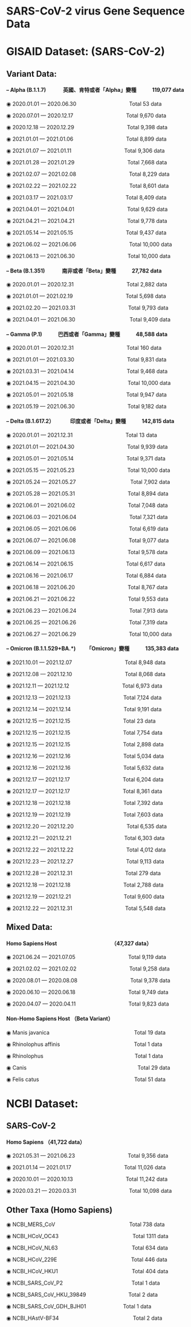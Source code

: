 SARS-CoV-2 virus Gene Sequence Data
==================

GISAID Dataset: (SARS-CoV-2)
==================

## Variant Data:


#### – Alpha (B.1.1.7)  &emsp;&emsp;&emsp;英國、肯特或者「Alpha」變種&emsp;&emsp;&emsp;119,077 data

◉	2020.01.01 — 2020.06.30&emsp;&emsp;&emsp;&emsp;&emsp;&emsp;&emsp;&emsp;&emsp;&emsp;Total 53 data

◉	2020.07.01 — 2020.12.17&emsp;&emsp;&emsp;&emsp;&emsp;&emsp;&emsp;&emsp;&emsp;&emsp;Total 9,670 data

◉	2020.12.18 — 2020.12.29&emsp;&emsp;&emsp;&emsp;&emsp;&emsp;&emsp;&emsp;&emsp;&emsp;Total 9,398 data

◉	2021.01.01 — 2021.01.06&emsp;&emsp;&emsp;&emsp;&emsp;&emsp;&emsp;&emsp;&emsp;&emsp;Total 8,899 data

◉	2021.01.07 — 2021.01.11&emsp;&emsp;&emsp;&emsp;&emsp;&emsp;&emsp;&emsp;&emsp;&emsp;Total 9,306 data

◉	2021.01.28 — 2021.01.29&emsp;&emsp;&emsp;&emsp;&emsp;&emsp;&emsp;&emsp;&emsp;&emsp;Total 7,668 data

◉	2021.02.07 — 2021.02.08&emsp;&emsp;&emsp;&emsp;&emsp;&emsp;&emsp;&emsp;&emsp;&emsp;Total 8,229 data

◉	2021.02.22 — 2021.02.22&emsp;&emsp;&emsp;&emsp;&emsp;&emsp;&emsp;&emsp;&emsp;&emsp;Total 8,601 data

◉	2021.03.17 — 2021.03.17&emsp;&emsp;&emsp;&emsp;&emsp;&emsp;&emsp;&emsp;&emsp;&emsp;Total 8,409 data

◉	2021.04.01 — 2021.04.01&emsp;&emsp;&emsp;&emsp;&emsp;&emsp;&emsp;&emsp;&emsp;&emsp;Total 9,629 data

◉	2021.04.21 — 2021.04.21&emsp;&emsp;&emsp;&emsp;&emsp;&emsp;&emsp;&emsp;&emsp;&emsp;Total 9,778 data

◉	2021.05.14 — 2021.05.15&emsp;&emsp;&emsp;&emsp;&emsp;&emsp;&emsp;&emsp;&emsp;&emsp;Total 9,437 data

◉	2021.06.02 — 2021.06.06&emsp;&emsp;&emsp;&emsp;&emsp;&emsp;&emsp;&emsp;&emsp;&emsp;Total 10,000 data

◉	2021.06.13 — 2021.06.30&emsp;&emsp;&emsp;&emsp;&emsp;&emsp;&emsp;&emsp;&emsp;&emsp;Total 10,000 data

#### – Beta (B.1.351) &emsp;&emsp;&emsp;南非或者「Beta」變種&emsp;&emsp;&emsp;27,782 data

◉	2020.01.01 — 2020.12.31&emsp;&emsp;&emsp;&emsp;&emsp;&emsp;&emsp;&emsp;&emsp;&emsp;Total 2,882 data

◉	2021.01.01 — 2021.02.19&emsp;&emsp;&emsp;&emsp;&emsp;&emsp;&emsp;&emsp;&emsp;&emsp;Total 5,698 data

◉	2021.02.20 — 2021.03.31&emsp;&emsp;&emsp;&emsp;&emsp;&emsp;&emsp;&emsp;&emsp;&emsp;Total 9,793 data

◉	2021.04.01 — 2021.06.30 &emsp;&emsp;&emsp;&emsp;&emsp;&emsp;&emsp;&emsp;&emsp;&emsp;Total 9,409 data

#### – Gamma (P.1)&emsp;&emsp;&emsp;巴西或者「Gamma」變種&emsp;&emsp;&emsp;48,588 data

◉	2020.01.01 — 2020.12.31&emsp;&emsp;&emsp;&emsp;&emsp;&emsp;&emsp;&emsp;&emsp;&emsp;Total 160 data

◉	2021.01.01 — 2021.03.30&emsp;&emsp;&emsp;&emsp;&emsp;&emsp;&emsp;&emsp;&emsp;&emsp;Total 9,831 data

◉	2021.03.31 — 2021.04.14&emsp;&emsp;&emsp;&emsp;&emsp;&emsp;&emsp;&emsp;&emsp;&emsp;Total 9,468 data

◉	2021.04.15 — 2021.04.30&emsp;&emsp;&emsp;&emsp;&emsp;&emsp;&emsp;&emsp;&emsp;&emsp;Total 10,000 data

◉	2021.05.01 — 2021.05.18&emsp;&emsp;&emsp;&emsp;&emsp;&emsp;&emsp;&emsp;&emsp;&emsp;Total 9,947 data

◉	2021.05.19 — 2021.06.30&emsp;&emsp;&emsp;&emsp;&emsp;&emsp;&emsp;&emsp;&emsp;&emsp;Total 9,182 data

#### – Delta (B.1.617.2）&emsp;&emsp;&emsp;印度或者「Delta」變種&emsp;&emsp;&emsp;142,815 data

◉	2020.01.01 — 2021.12.31&emsp;&emsp;&emsp;&emsp;&emsp;&emsp;&emsp;&emsp;&emsp;&emsp;Total 13 data

◉	2021.01.01 — 2021.04.30&emsp;&emsp;&emsp;&emsp;&emsp;&emsp;&emsp;&emsp;&emsp;&emsp;Total 9,939 data

◉	2021.05.01 — 2021.05.14&emsp;&emsp;&emsp;&emsp;&emsp;&emsp;&emsp;&emsp;&emsp;&emsp;Total 9,371 data

◉	2021.05.15 — 2021.05.23&emsp;&emsp;&emsp;&emsp;&emsp;&emsp;&emsp;&emsp;&emsp;&emsp;Total 10,000 data

◉	2021.05.24 — 2021.05.27 &emsp;&emsp;&emsp;&emsp;&emsp;&emsp;&emsp;&emsp;&emsp;&emsp;Total 7,902 data

◉	2021.05.28 — 2021.05.31&emsp;&emsp;&emsp;&emsp;&emsp;&emsp;&emsp;&emsp;&emsp;&emsp;Total 8,894 data

◉	2021.06.01 — 2021.06.02&emsp;&emsp;&emsp;&emsp;&emsp;&emsp;&emsp;&emsp;&emsp;&emsp;Total 7,048 data

◉	2021.06.03 — 2021.06.04&emsp;&emsp;&emsp;&emsp;&emsp;&emsp;&emsp;&emsp;&emsp;&emsp;Total 7,321 data

◉	2021.06.05 — 2021.06.06&emsp;&emsp;&emsp;&emsp;&emsp;&emsp;&emsp;&emsp;&emsp;&emsp;Total 6,619 data

◉	2021.06.07 — 2021.06.08&emsp;&emsp;&emsp;&emsp;&emsp;&emsp;&emsp;&emsp;&emsp;&emsp;Total 9,077 data

◉	2021.06.09 — 2021.06.13&emsp;&emsp;&emsp;&emsp;&emsp;&emsp;&emsp;&emsp;&emsp;&emsp;Total 9,578 data

◉	2021.06.14 — 2021.06.15&emsp;&emsp;&emsp;&emsp;&emsp;&emsp;&emsp;&emsp;&emsp;&emsp;Total 6,617 data

◉	2021.06.16 — 2021.06.17&emsp;&emsp;&emsp;&emsp;&emsp;&emsp;&emsp;&emsp;&emsp;&emsp;Total 6,884 data

◉	2021.06.18 — 2021.06.20&emsp;&emsp;&emsp;&emsp;&emsp;&emsp;&emsp;&emsp;&emsp;&emsp;Total 8,767 data

◉	2021.06.21 — 2021.06.22&emsp;&emsp;&emsp;&emsp;&emsp;&emsp;&emsp;&emsp;&emsp;&emsp;Total 9,553 data

◉	2021.06.23 — 2021.06.24&emsp;&emsp;&emsp;&emsp;&emsp;&emsp;&emsp;&emsp;&emsp;&emsp;Total 7,913 data

◉	2021.06.25 — 2021.06.26&emsp;&emsp;&emsp;&emsp;&emsp;&emsp;&emsp;&emsp;&emsp;&emsp;Total 7,319 data

◉	2021.06.27 — 2021.06.29&emsp;&emsp;&emsp;&emsp;&emsp;&emsp;&emsp;&emsp;&emsp;&emsp;Total 10,000 data

#### – Omicron (B.1.1.529+BA.*)&emsp;&emsp;「Omicron」變種&emsp;&emsp;&emsp;135,383 data

◉	2021.10.01 — 2021.12.07&emsp;&emsp;&emsp;&emsp;&emsp;&emsp;&emsp;&emsp;&emsp;&emsp;Total 8,948 data

◉	2021.12.08 — 2021.12.10&emsp;&emsp;&emsp;&emsp;&emsp;&emsp;&emsp;&emsp;&emsp;&emsp;Total 8,068 data

◉	2021.12.11 — 2021.12.12&emsp;&emsp;&emsp;&emsp;&emsp;&emsp;&emsp;&emsp;&emsp;&emsp;Total 6,973 data

◉	2021.12.13 — 2021.12.13&emsp;&emsp;&emsp;&emsp;&emsp;&emsp;&emsp;&emsp;&emsp;&emsp;Total 7,124 data

◉	2021.12.14 — 2021.12.14&emsp;&emsp;&emsp;&emsp;&emsp;&emsp;&emsp;&emsp;&emsp;&emsp;Total 9,191 data

◉	2021.12.15 — 2021.12.15&emsp;&emsp;&emsp;&emsp;&emsp;&emsp;&emsp;&emsp;&emsp;&emsp;Total 23 data

◉	2021.12.15 — 2021.12.15&emsp;&emsp;&emsp;&emsp;&emsp;&emsp;&emsp;&emsp;&emsp;&emsp;Total 7,754 data

◉	2021.12.15 — 2021.12.15&emsp;&emsp;&emsp;&emsp;&emsp;&emsp;&emsp;&emsp;&emsp;&emsp;Total 2,898 data

◉	2021.12.16 — 2021.12.16&emsp;&emsp;&emsp;&emsp;&emsp;&emsp;&emsp;&emsp;&emsp;&emsp;Total 5,034 data

◉	2021.12.16 — 2021.12.16&emsp;&emsp;&emsp;&emsp;&emsp;&emsp;&emsp;&emsp;&emsp;&emsp;Total 5,632 data

◉	2021.12.17 — 2021.12.17&emsp;&emsp;&emsp;&emsp;&emsp;&emsp;&emsp;&emsp;&emsp;&emsp;Total 6,204 data

◉	2021.12.17 — 2021.12.17&emsp;&emsp;&emsp;&emsp;&emsp;&emsp;&emsp;&emsp;&emsp;&emsp;Total 8,361 data

◉	2021.12.18 — 2021.12.18&emsp;&emsp;&emsp;&emsp;&emsp;&emsp;&emsp;&emsp;&emsp;&emsp;Total 7,392 data

◉	2021.12.19 — 2021.12.19&emsp;&emsp;&emsp;&emsp;&emsp;&emsp;&emsp;&emsp;&emsp;&emsp;Total 7,603 data

◉	2021.12.20 — 2021.12.20&emsp;&emsp;&emsp;&emsp;&emsp;&emsp;&emsp;&emsp;&emsp;&emsp;Total 6,535 data

◉	2021.12.21 — 2021.12.21&emsp;&emsp;&emsp;&emsp;&emsp;&emsp;&emsp;&emsp;&emsp;&emsp;Total 6,303 data

◉	2021.12.22 — 2021.12.22&emsp;&emsp;&emsp;&emsp;&emsp;&emsp;&emsp;&emsp;&emsp;&emsp;Total 4,012 data

◉	2021.12.23 — 2021.12.27&emsp;&emsp;&emsp;&emsp;&emsp;&emsp;&emsp;&emsp;&emsp;&emsp;Total 9,113 data

◉	2021.12.28 — 2021.12.31&emsp;&emsp;&emsp;&emsp;&emsp;&emsp;&emsp;&emsp;&emsp;&emsp;Total 279 data

◉	2021.12.18 — 2021.12.18&emsp;&emsp;&emsp;&emsp;&emsp;&emsp;&emsp;&emsp;&emsp;&emsp;Total 2,788 data

◉	2021.12.19 — 2021.12.21&emsp;&emsp;&emsp;&emsp;&emsp;&emsp;&emsp;&emsp;&emsp;&emsp;Total 9,600 data

◉	2021.12.22 — 2021.12.31&emsp;&emsp;&emsp;&emsp;&emsp;&emsp;&emsp;&emsp;&emsp;&emsp;Total 5,548 data


## Mixed Data:

#### Homo Sapiens Host &emsp;&emsp;&emsp;&emsp;&emsp;&emsp;&emsp;&emsp;&emsp;&emsp;（47,327 data）

◉	2021.06.24 — 2021.07.05&emsp;&emsp;&emsp;&emsp;&emsp;&emsp;&emsp;&emsp;&emsp;&emsp;Total 9,119 data

◉	2021.02.02 — 2021.02.02&emsp;&emsp;&emsp;&emsp;&emsp;&emsp;&emsp;&emsp;&emsp;&emsp;Total 9,258 data

◉	2020.08.01 — 2020.08.08&emsp;&emsp;&emsp;&emsp;&emsp;&emsp;&emsp;&emsp;&emsp;&emsp;Total 9,378 data

◉	2020.06.10 — 2020.06.18&emsp;&emsp;&emsp;&emsp;&emsp;&emsp;&emsp;&emsp;&emsp;&emsp;Total 9,749 data

◉	2020.04.07 — 2020.04.11&emsp;&emsp;&emsp;&emsp;&emsp;&emsp;&emsp;&emsp;&emsp;&emsp;Total 9,823 data


#### Non-Homo Sapiens Host （Beta Variant）&emsp;&emsp;&emsp;&emsp;&emsp;&emsp;&emsp;&emsp;&emsp;&emsp;

◉	Manis javanica&emsp;&emsp;&emsp;&emsp;&emsp;&emsp;&emsp;&emsp;&emsp;&emsp;&emsp;&emsp;&emsp;&emsp;&emsp;&emsp;Total 19 data 

◉	Rhinolophus affinis&emsp;&emsp;&emsp;&emsp;&emsp;&emsp;&emsp;&emsp;&emsp;&emsp;&emsp;&emsp;&emsp;&emsp;Total 1 data 

◉	Rhinolophus &emsp;&emsp;&emsp;&emsp;&emsp;&emsp;&emsp;&emsp;&emsp;&emsp;&emsp;&emsp;&emsp;&emsp;&emsp;&emsp;&emsp;Total 1 data 

◉	Canis&emsp;&emsp;&emsp;&emsp;&emsp;&emsp;&emsp;&emsp;&emsp;&emsp;&emsp;&emsp;&emsp;&emsp;&emsp;&emsp;&emsp;&emsp;&emsp;&emsp;&emsp;Total 29 data 

◉	Felis catus&emsp;&emsp;&emsp;&emsp;&emsp;&emsp;&emsp;&emsp;&emsp;&emsp;&emsp;&emsp;&emsp;&emsp;&emsp;&emsp;&emsp;&emsp;Total 51 data


NCBI Dataset: 
==================

## SARS-CoV-2

#### Homo Sapiens （41,722 data）

◉	2021.05.31 — 2021.06.23&emsp;&emsp;&emsp;&emsp;&emsp;&emsp;&emsp;&emsp;&emsp;&emsp;Total 9,356 data

◉	2021.01.14 — 2021.01.17&emsp;&emsp;&emsp;&emsp;&emsp;&emsp;&emsp;&emsp;&emsp;&emsp;Total 11,026 data

◉	2020.10.01 — 2020.10.13&emsp;&emsp;&emsp;&emsp;&emsp;&emsp;&emsp;&emsp;&emsp;&emsp;Total 11,242 data

◉	2020.03.21 — 2020.03.31&emsp;&emsp;&emsp;&emsp;&emsp;&emsp;&emsp;&emsp;&emsp;&emsp;Total 10,098 data


## Other Taxa (Homo Sapiens)

◉	NCBI_MERS_CoV&emsp;&emsp;&emsp;&emsp;&emsp;&emsp;&emsp;&emsp;&emsp;&emsp;&emsp;&emsp;&emsp;&emsp;Total 738 data

◉	NCBI_HCoV_OC43&emsp;&emsp;&emsp;&emsp;&emsp;&emsp;&emsp;&emsp;&emsp;&emsp;&emsp;&emsp;&emsp;&emsp;Total 1311 data

◉	NCBI_HCoV_NL63&emsp;&emsp;&emsp;&emsp;&emsp;&emsp;&emsp;&emsp;&emsp;&emsp;&emsp;&emsp;&emsp;&emsp;Total 634 data

◉	NCBI_HCoV_229E&emsp;&emsp;&emsp;&emsp;&emsp;&emsp;&emsp;&emsp;&emsp;&emsp;&emsp;&emsp;&emsp;&emsp;Total 446 data

◉	NCBI_HCoV_HKU1&emsp;&emsp;&emsp;&emsp;&emsp;&emsp;&emsp;&emsp;&emsp;&emsp;&emsp;&emsp;&emsp;&emsp;Total 404 data

◉	NCBI_SARS_CoV_P2&emsp;&emsp;&emsp;&emsp;&emsp;&emsp;&emsp;&emsp;&emsp;&emsp;&emsp;&emsp;&emsp;Total 1 data

◉	NCBI_SARS_CoV_HKU_39849&emsp;&emsp;&emsp;&emsp;&emsp;&emsp;&emsp;&emsp;Total 2 data

◉	NCBI_SARS_CoV_GDH_BJH01&emsp;&emsp;&emsp;&emsp;&emsp;&emsp;&emsp;Total 1 data

◉	NCBI_HAstV-BF34&emsp;&emsp;&emsp;&emsp;&emsp;&emsp;&emsp;&emsp;&emsp;&emsp;&emsp;&emsp;&emsp;&emsp;Total 2 data
